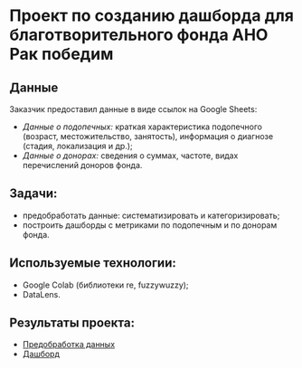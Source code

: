 # Проект по созданию дашборда для благотворительного фонда АНО Рак победим

## Данные

Заказчик предоставил данные в виде ссылок на Google Sheets:
* *Данные о подопечных:* краткая характеристика подопечного (возраст, местожительство, занятость), информация о диагнозе (стадия, локализация и др.);
* *Данные о донорах:* сведения о суммах, частоте, видах перечислений доноров фонда.

## Задачи:
* предобработать данные: систематизировать и категоризировать;
* построить дашборды с метриками по подопечным и по донорам фонда.

## Используемые технологии:
* Google Colab (библиотеки re, fuzzywuzzy);
* DataLens.

## Результаты проекта: 
* [Предобработка данных](project_for_cancer_foundation.ipynb)
* [Дашборд]([project_for_cancer_foundation.ipynb](https://datalens.yandex/fg30id4a9lsm3))
